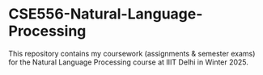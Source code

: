 # CSE556-Natural-Language-Processing
This repository contains my coursework (assignments &amp; semester exams) for the Natural Language Processing course at IIIT Delhi in Winter 2025.
